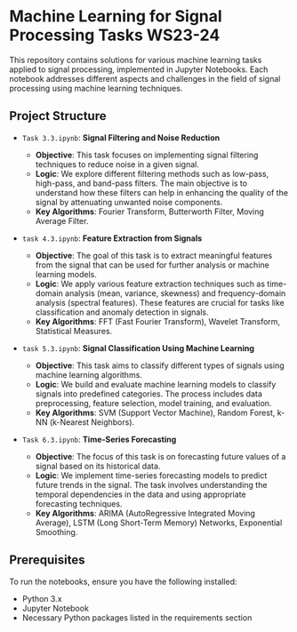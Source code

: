 # Machine Learning for Signal Processing Tasks WS23-24

This repository contains solutions for various machine learning tasks applied to signal processing, implemented in Jupyter Notebooks. Each notebook addresses different aspects and challenges in the field of signal processing using machine learning techniques.

## Project Structure

- `Task 3.3.ipynb`: **Signal Filtering and Noise Reduction**
  - **Objective**: This task focuses on implementing signal filtering techniques to reduce noise in a given signal.
  - **Logic**: We explore different filtering methods such as low-pass, high-pass, and band-pass filters. The main objective is to understand how these filters can help in enhancing the quality of the signal by attenuating unwanted noise components.
  - **Key Algorithms**: Fourier Transform, Butterworth Filter, Moving Average Filter.

- `task 4.3.ipynb`: **Feature Extraction from Signals**
  - **Objective**: The goal of this task is to extract meaningful features from the signal that can be used for further analysis or machine learning models.
  - **Logic**: We apply various feature extraction techniques such as time-domain analysis (mean, variance, skewness) and frequency-domain analysis (spectral features). These features are crucial for tasks like classification and anomaly detection in signals.
  - **Key Algorithms**: FFT (Fast Fourier Transform), Wavelet Transform, Statistical Measures.

- `task 5.3.ipynb`: **Signal Classification Using Machine Learning**
  - **Objective**: This task aims to classify different types of signals using machine learning algorithms.
  - **Logic**: We build and evaluate machine learning models to classify signals into predefined categories. The process includes data preprocessing, feature selection, model training, and evaluation.
  - **Key Algorithms**: SVM (Support Vector Machine), Random Forest, k-NN (k-Nearest Neighbors).

- `Task 6.3.ipynb`: **Time-Series Forecasting**
  - **Objective**: The focus of this task is on forecasting future values of a signal based on its historical data.
  - **Logic**: We implement time-series forecasting models to predict future trends in the signal. The task involves understanding the temporal dependencies in the data and using appropriate forecasting techniques.
  - **Key Algorithms**: ARIMA (AutoRegressive Integrated Moving Average), LSTM (Long Short-Term Memory) Networks, Exponential Smoothing.

## Prerequisites

To run the notebooks, ensure you have the following installed:

- Python 3.x
- Jupyter Notebook
- Necessary Python packages listed in the requirements section
